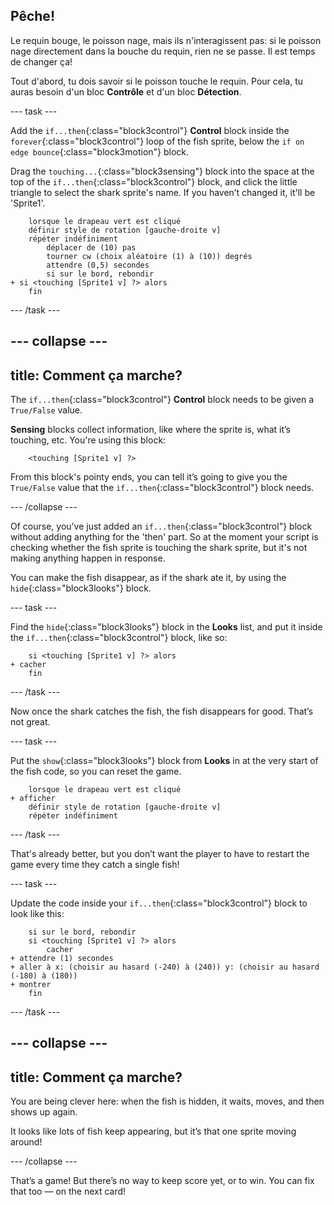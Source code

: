 ## Pêche!

Le requin bouge, le poisson nage, mais ils n'interagissent pas: si le poisson nage directement dans la bouche du requin, rien ne se passe. Il est temps de changer ça!

Tout d'abord, tu dois savoir si le poisson touche le requin. Pour cela, tu auras besoin d'un bloc **Contrôle** et d'un bloc **Détection**.

\--- task \---

Add the `if...then`{:class="block3control"} **Control** block inside the `forever`{:class="block3control"} loop of the fish sprite, below the `if on edge bounce`{:class="block3motion"} block.

Drag the `touching...`{:class="block3sensing"} block into the space at the top of the `if...then`{:class="block3control"} block, and click the little triangle to select the shark sprite's name. If you haven’t changed it, it'll be 'Sprite1'.

```blocks3
    lorsque le drapeau vert est cliqué
    définir style de rotation [gauche-droite v]
    répéter indéfiniment 
        déplacer de (10) pas
        tourner cw (choix aléatoire (1) à (10)) degrés
        attendre (0,5) secondes
        si sur le bord, rebondir
+ si <touching [Sprite1 v] ?> alors
    fin
```

\--- /task \---

## \--- collapse \---

## title: Comment ça marche?

The `if...then`{:class="block3control"} **Control** block needs to be given a `True/False` value.

**Sensing** blocks collect information, like where the sprite is, what it’s touching, etc. You're using this block:

```blocks3
    <touching [Sprite1 v] ?>
```

From this block's pointy ends, you can tell it’s going to give you the `True/False` value that the `if...then`{:class="block3control"} block needs.

\--- /collapse \---

Of course, you’ve just added an `if...then`{:class="block3control"} block without adding anything for the 'then' part. So at the moment your script is checking whether the fish sprite is touching the shark sprite, but it's not making anything happen in response.

You can make the fish disappear, as if the shark ate it, by using the `hide`{:class="block3looks"} block.

\--- task \---

Find the `hide`{:class="block3looks"} block in the **Looks** list, and put it inside the `if...then`{:class="block3control"} block, like so:

```blocks3
    si <touching [Sprite1 v] ?> alors
+ cacher
    fin
```

\--- /task \---

Now once the shark catches the fish, the fish disappears for good. That’s not great.

\--- task \---

Put the `show`{:class="block3looks"} block from **Looks** in at the very start of the fish code, so you can reset the game.

```blocks3
    lorsque le drapeau vert est cliqué
+ afficher
    définir style de rotation [gauche-droite v]
    répéter indéfiniment
```

\--- /task \---

That's already better, but you don’t want the player to have to restart the game every time they catch a single fish!

\--- task \---

Update the code inside your `if...then`{:class="block3control"} block to look like this:

```blocks3
    si sur le bord, rebondir
    si <touching [Sprite1 v] ?> alors
        cacher
+ attendre (1) secondes
+ aller à x: (choisir au hasard (-240) à (240)) y: (choisir au hasard (-180) à (180))
+ montrer
    fin
```

\--- /task \---

## \--- collapse \---

## title: Comment ça marche?

You are being clever here: when the fish is hidden, it waits, moves, and then shows up again.

It looks like lots of fish keep appearing, but it’s that one sprite moving around!

\--- /collapse \---

That’s a game! But there’s no way to keep score yet, or to win. You can fix that too — on the next card!